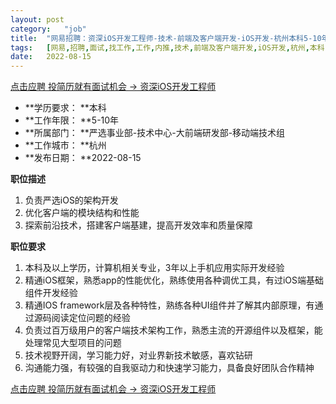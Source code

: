 ```yaml
---
layout:	post
category:	"job"
title:	"网易招聘：资深iOS开发工程师-技术-前端及客户端开发-iOS开发-杭州本科5-10年"
tags:	[网易,招聘,面试,找工作,工作,内推,技术,前端及客户端开发,iOS开发,杭州,本科,5-10年]
date:	2022-08-15
---
```


[点击应聘 投简历就有面试机会 -> 资深iOS开发工程师](http://mobile.bole.netease.com/bole/boleDetail?id=41636&employeeId=346f03c3cda5f04c&key=all)



- **学历要求： **本科
- **工作年限： **5-10年
- **所属部门： **严选事业部-技术中心-大前端研发部-移动端技术组
- **工作城市： **杭州
- **发布日期： **2022-08-15



**职位描述**
1. 负责严选iOS的架构开发
2. 优化客户端的模块结构和性能
3. 探索前沿技术，搭建客户端基建，提高开发效率和质量保障



**职位要求**
1. 本科及以上学历，计算机相关专业，3年以上手机应用实际开发经验
2. 精通iOS框架，熟悉app的性能优化，熟练使用各种调优工具，有过iOS端基础组件开发经验
3. 精通IOS framework层及各种特性，熟练各种UI组件并了解其内部原理，有通过源码阅读定位问题的经验
4. 负责过百万级用户的客户端技术架构工作，熟悉主流的开源组件以及框架，能处理常见大型项目的问题
5. 技术视野开阔，学习能力好，对业界新技术敏感，喜欢钻研
6. 沟通能力强，有较强的自我驱动力和快速学习能力，具备良好团队合作精神



[点击应聘 投简历就有面试机会 -> 资深iOS开发工程师](http://mobile.bole.netease.com/bole/boleDetail?id=41636&employeeId=346f03c3cda5f04c&key=all)
